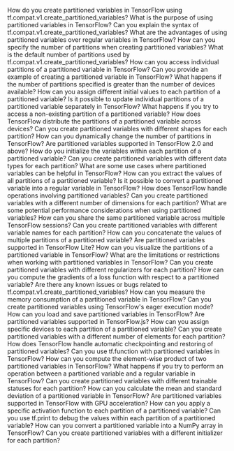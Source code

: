 How do you create partitioned variables in TensorFlow using tf.compat.v1.create_partitioned_variables?
What is the purpose of using partitioned variables in TensorFlow?
Can you explain the syntax of tf.compat.v1.create_partitioned_variables?
What are the advantages of using partitioned variables over regular variables in TensorFlow?
How can you specify the number of partitions when creating partitioned variables?
What is the default number of partitions used by tf.compat.v1.create_partitioned_variables?
How can you access individual partitions of a partitioned variable in TensorFlow?
Can you provide an example of creating a partitioned variable in TensorFlow?
What happens if the number of partitions specified is greater than the number of devices available?
How can you assign different initial values to each partition of a partitioned variable?
Is it possible to update individual partitions of a partitioned variable separately in TensorFlow?
What happens if you try to access a non-existing partition of a partitioned variable?
How does TensorFlow distribute the partitions of a partitioned variable across devices?
Can you create partitioned variables with different shapes for each partition?
How can you dynamically change the number of partitions in TensorFlow?
Are partitioned variables supported in TensorFlow 2.0 and above?
How do you initialize the variables within each partition of a partitioned variable?
Can you create partitioned variables with different data types for each partition?
What are some use cases where partitioned variables can be helpful in TensorFlow?
How can you extract the values of all partitions of a partitioned variable?
Is it possible to convert a partitioned variable into a regular variable in TensorFlow?
How does TensorFlow handle operations involving partitioned variables?
Can you create partitioned variables with a different number of dimensions for each partition?
What are some potential performance considerations when using partitioned variables?
How can you share the same partitioned variable across multiple TensorFlow sessions?
Can you create partitioned variables with different variable names for each partition?
How can you concatenate the values of multiple partitions of a partitioned variable?
Are partitioned variables supported in TensorFlow Lite?
How can you visualize the partitions of a partitioned variable in TensorFlow?
What are the limitations or restrictions when working with partitioned variables in TensorFlow?
Can you create partitioned variables with different regularizers for each partition?
How can you compute the gradients of a loss function with respect to a partitioned variable?
Are there any known issues or bugs related to tf.compat.v1.create_partitioned_variables?
How can you measure the memory consumption of a partitioned variable in TensorFlow?
Can you create partitioned variables using TensorFlow's eager execution mode?
How can you load and save partitioned variables in TensorFlow?
Are partitioned variables supported in TensorFlow.js?
How can you assign specific devices to each partition of a partitioned variable?
Can you create partitioned variables with a different number of elements for each partition?
How does TensorFlow handle automatic checkpointing and restoring of partitioned variables?
Can you use tf.function with partitioned variables in TensorFlow?
How can you compute the element-wise product of two partitioned variables in TensorFlow?
What happens if you try to perform an operation between a partitioned variable and a regular variable in TensorFlow?
Can you create partitioned variables with different trainable statuses for each partition?
How can you calculate the mean and standard deviation of a partitioned variable in TensorFlow?
Are partitioned variables supported in TensorFlow with GPU acceleration?
How can you apply a specific activation function to each partition of a partitioned variable?
Can you use tf.print to debug the values within each partition of a partitioned variable?
How can you convert a partitioned variable into a NumPy array in TensorFlow?
Can you create partitioned variables with a different initializer for each partition?